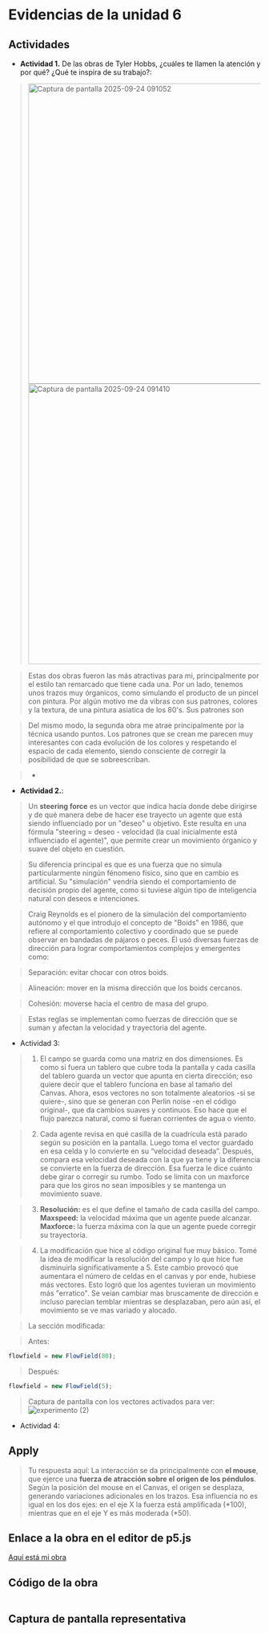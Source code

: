 # Evidencias de la unidad 6

## Actividades

* __Actividad 1.__ De las obras de Tyler Hobbs, ¿cuáles te llamen la atención y por qué? ¿Qué te inspira de su trabajo?:
> <img width="900" height="598" alt="Captura de pantalla 2025-09-24 091052" src="https://github.com/user-attachments/assets/243ac39c-75a5-4382-85f1-ab3265d1a928" />
> <img width="747" height="559" alt="Captura de pantalla 2025-09-24 091410" src="https://github.com/user-attachments/assets/746a1436-daac-480b-a0df-9f63749ab5a2" />

> Estas dos obras fueron las más atractivas para mi, principalmente por el estilo tan remarcado que tiene cada una.
> Por un lado, tenemos unos trazos muy órganicos, como simulando el producto de un pincel con pintura. Por algún motivo me da vibras con sus patrones, colores y la textura, de una pintura asiatica de los 80's. Sus patrones son 

> Del mismo modo, la segunda obra me atrae principalmente por la técnica usando puntos. Los patrones que se crean me parecen muy interesantes con cada evolución de los colores y respetando el espacio de cada elemento, siendo consciente de corregir la posibilidad de que se sobreescriban.


>- 

> 

*  __Actividad 2.__:
> Un __steering force__ es un vector que indica hacía donde debe dirigirse y de qué manera debe de hacer ese trayecto un agente que está siendo influenciado por un "deseo" u objetivo. Este resulta en una fórmula "steering = deseo - velocidad (la cual inicialmente está influenciado el agente)", que permite crear un movimiento órganico y suave del objeto en cuestión.

> Su diferencia principal es que es una fuerza que no simula partícularmente ningún fénomeno físico, sino que en cambio es artificial. Su "simulación" vendría siendo el comportamiento de decisión propio del agente, como si tuviese algún tipo de inteligencia natural con deseos e intenciones.

> Craig Reynolds es el pionero de la simulación del comportamiento autónomo y el que introdujo el concepto de "Boids" en 1986, que refiere al comportamiento colectivo y coordinado que se puede observar en bandadas de pájaros o peces. Él usó diversas fuerzas de dirección para lograr comportamientos complejos y emergentes como:

> Separación: evitar chocar con otros boids.

> Alineación: mover en la misma dirección que los boids cercanos.

> Cohesión: moverse hacia el centro de masa del grupo.

> Estas reglas se implementan como fuerzas de dirección que se suman y afectan la velocidad y trayectoria del agente.

* Actividad 3:
> 1. El campo se guarda como una matriz en dos dimensiones. Es como si fuera un tablero que cubre toda la pantalla y cada casilla del tablero guarda un vector que apunta en cierta dirección; eso quiere decir que el tablero funciona en base al tamaño del Canvas. Ahora, esos vectores no son totalmente aleatorios -si se quiere-, sino que se generan con Perlin noise -en el código original-, que da cambios suaves y continuos. Eso hace que el flujo parezca natural, como si fueran corrientes de agua o viento.

> 2. Cada agente revisa en qué casilla de la cuadrícula está parado según su posición en la pantalla. Luego toma el vector guardado en esa celda y lo convierte en su “velocidad deseada”. Después, compara esa velocidad deseada con la que ya tiene y la diferencia se convierte en la fuerza de dirección. Esa fuerza le dice cuánto debe girar o corregir su rumbo. Todo se limita con un maxforce para que los giros no sean imposibles y se mantenga un movimiento suave.

> 3. __Resolución:__ es el que define el tamaño de cada casilla del campo. __Maxspeed:__ la velocidad máxima que un agente puede alcanzar. __Maxforce:__ la fuerza máxima con la que un agente puede corregir su trayectoria.

> 4. La modificación que hice al código original fue muy básico. Tomé la idea de modificar la resolución del campo y lo que hice fue disminuirla significativamente a 5. Este cambio provocó que aumentara el número de celdas en el canvas y por ende, hubiese más vectores.
Esto logró que los agentes tuvieran un movimiento más "erratico". Se veían cambiar mas bruscamente de dirección e incluso parecian temblar mientras se desplazaban, pero aún así, el movimiento se ve mas variado y alocado.

> La sección modificada:

> Antes:
``` js
flowfield = new FlowField(80);
```

> Después:
``` js
flowfield = new FlowField(5);
```
> Captura de pantalla con los vectores activados para ver:
![experimento (2)](https://github.com/user-attachments/assets/c5a3b522-b10d-4bfc-98a0-fb7b92efdd9a)

* Actividad 4:
> 

## Apply
> Tu respuesta aquí:
> La interacción se da principalmente con __el mouse__, que ejerce una __fuerza de atracción sobre el origen de los péndulos__. Según la posición del mouse en el Canvas, el origen se desplaza, generando variaciones adicionales en los trazos. Esa influencia no es igual en los dos ejes: en el eje X la fuerza está amplificada (*100), mientras que en el eje Y es más moderada (*50).

## Enlace a la obra en el editor de p5.js

[Aquí está mi obra]()

## Código de la obra 

``` js

```

## Captura de pantalla representativa







